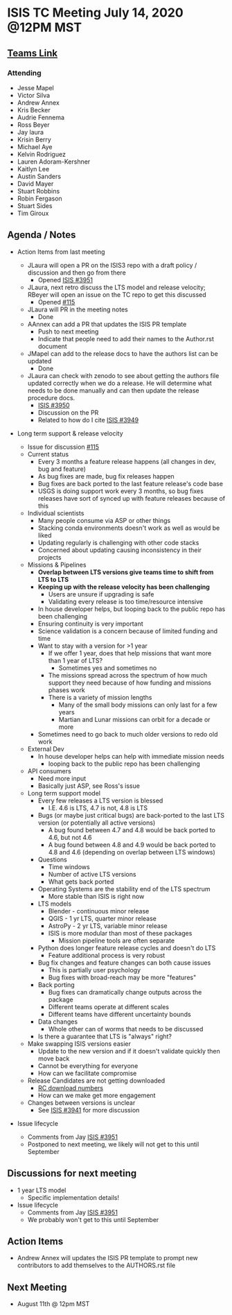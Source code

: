 # ISIS TC Meeting July 14, 2020 @12PM MST

## [Teams Link](https://teams.microsoft.com/dl/launcher/launcher.html?url=%2f_%23%2fl%2fmeetup-join%2f19%3ameeting_YWRkZjdiMGUtZWJlOC00OWMzLThlMTItZTk0Y2MyM2E1MWE0%40thread.v2%2f0%3fcontext%3d%257b%2522Tid%2522%253a%25220693b5ba-4b18-4d7b-9341-f32f400a5494%2522%252c%2522Oid%2522%253a%2522c27c6e98-e45a-45ff-aea5-7f10d6fe67c1%2522%257d%26anon%3dtrue&type=meetup-join&deeplinkId=e54b3969-3c7f-4efb-9cad-ee99cf639f86&directDl=true&msLaunch=true&enableMobilePage=true&suppressPrompt=true)

### Attending
- Jesse Mapel
- Victor Silva
- Andrew Annex
- Kris Becker
- Audrie Fennema
- Ross Beyer
- Jay laura
- Krisin Berry
- Michael Aye
- Kelvin Rodriguez
- Lauren Adoram-Kershner
- Kaitlyn Lee
- Austin Sanders
- David Mayer
- Stuart Robbins
- Robin Fergason
- Stuart Sides
- Tim Giroux

## Agenda / Notes
- Action Items from last meeting
  - JLaura will open a PR on the ISIS3 repo with a draft policy / discussion and then go from there
    - Opened [ISIS #3951](https://github.com/USGS-Astrogeology/ISIS3/issues/3951)
  - JLaura, next retro discuss the LTS model and release velocity; RBeyer will open an issue on the TC repo to get this discussed
    - Opened [#115](https://github.com/USGS-Astrogeology/ISIS_TC/issues/115)
  - JLaura will PR in the meeting notes
    - Done
  - AAnnex can add a PR that updates the ISIS PR template
    - Push to next meeting
    - Indicate that people need to add their names to the Author.rst document
  - JMapel can add to the release docs to have the authors list can be updated
    - Done
  - JLaura can check with zenodo to see about getting the authors file updated correctly when we do a release. He will determine what needs to be done manually and can then update the release procedure docs.
    - [ISIS #3950](https://github.com/USGS-Astrogeology/ISIS3/pull/3950)
    - Discussion on the PR
    - Related to how do I cite [ISIS #3949](https://github.com/USGS-Astrogeology/ISIS3/pull/3949)

- Long term support & release velocity
  - Issue for discussion [#115](https://github.com/USGS-Astrogeology/ISIS_TC/issues/115)
  - Current status
    - Every 3 months a feature release happens (all changes in dev, bug and feature)
    - As bug fixes are made, bug fix releases happen
    - Bug fixes are back ported to the last feature release's code base
    - USGS is doing support work every 3 months, so bug fixes releases have sort of synced up with feature releases because of this
  - Individual scientists
    - Many people consume via ASP or other things
    - Stacking conda environments doesn't work as well as would be liked
    - Updating regularly is challenging with other code stacks
    - Concerned about updating causing inconsistency in their projects
  - Missions & Pipelines
    - **Overlap between LTS versions give teams time to shift from LTS to LTS**
    - **Keeping up with the release velocity has been challenging**
      - Users are unsure if upgrading is safe
      - Validating every release is too time/resource intensive
    - In house developer helps, but looping back to the public repo has been challenging
    - Ensuring continuity is very important
    - Science validation is a concern because of limited funding and time
    - Want to stay with a version for >1 year
      - If we offer 1 year, does that help missions that want more than 1 year of LTS?
        - Sometimes yes and sometimes no
      - The missions spread across the spectrum of how much support they need because of how funding and missions phases work
      - There is a variety of mission lengths
        - Many of the small body missions can only last for a few years
        - Martian and Lunar missions can orbit for a decade or more
    - Sometimes need to go back to much older versions to redo old work
  - External Dev
    - In house developer helps can help with immediate mission needs
      - looping back to the public repo has been challenging
  - API consumers
    - Need more input
    - Basically just ASP, see Ross's issue
  - Long term support model
    - Every few releases a  LTS version is blessed
      - I.E. 4.6 is LTS, 4.7 is not, 4.8 is LTS
    - Bugs (or maybe just critical bugs) are back-ported to the last LTS version (or potentially all active versions)
      - A bug found between 4.7 and 4.8 would be back ported to 4.6, but not 4.6
      - A bug found between 4.8 and 4.9 would be back ported to 4.8 and 4.6 (depending on overlap between LTS windows)
    - Questions
      - Time windows
      - Number of active LTS versions
      - What gets back ported
    - Operating Systems are the stability end of the LTS spectrum
      - More stable than ISIS is right now
    - LTS models
      - Blender - continuous minor release
      - QGIS - 1 yr LTS, quarter minor release
      - AstroPy - 2 yr LTS, variable minor release
      - ISIS is more modular than most of these packages
        - Mission pipeline tools are often separate
    - Python does longer feature release cycles and doesn't do LTS
      - Feature additional process is very robust
    - Bug fix changes and feature changes can both cause issues
      - This is partially user psychology
      - Bug fixes with broad-reach may be more "features"
    - Back porting
      - Bug fixes can dramatically change outputs across the package
      - Different teams operate at different scales
      - Different teams have different uncertainty bounds
    - Data changes
      - Whole other can of worms that needs to be discussed
    - Is there a guarantee that LTS is "always" right?
  - Make swapping ISIS versions easier
    - Update to the new version and if it doesn't validate quickly then move back
    - Cannot be everything for everyone
    - How can we facilitate compromise
  - Release Candidates are not getting downloaded
    - [RC download numbers](https://anaconda.org/usgs-astrogeology/isis/files?channel=RC)
    - How can we make get more engagement
  - Changes between versions is unclear
    - See [ISIS #3941](https://github.com/USGS-Astrogeology/ISIS3/issues/3941) for more discussion

- Issue lifecycle
  - Comments from Jay [ISIS #3951](https://github.com/USGS-Astrogeology/ISIS3/issues/3951)
  - Postponed to next meeting, we likely will not get to this until September


## Discussions for next meeting
- 1 year LTS model
  - Specific implementation details!
- Issue lifecycle
  - Comments from Jay [ISIS #3951](https://github.com/USGS-Astrogeology/ISIS3/issues/3951)
  - We probably won't get to this until September

## Action Items
- Andrew Annex will updates the ISIS PR template to prompt new contributors to add themselves to the AUTHORS.rst file

## Next Meeting
- August 11th @ 12pm MST
